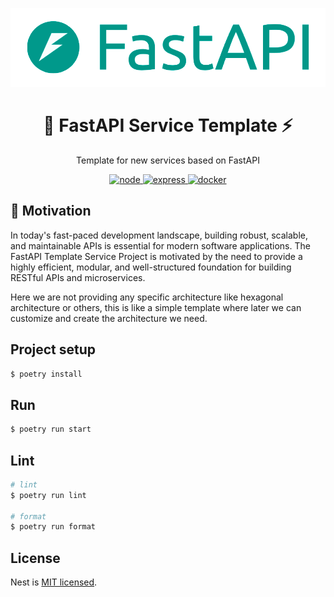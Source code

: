 <p align="center">
  <a href="https://fastapi.tiangolo.com/" target="blank">
    <img src="images/fastapi.png" width="512" alt="FastAPI Logo" />
  </a>
</p>

<h1 align="center">🚀 FastAPI Service Template ⚡</h1>

<p align="center">
  Template for new services based on FastAPI
</p>

<p align="center">
  <a href="https://fastapi.tiangolo.com/" target="_blank">
    <img src="https://img.shields.io/badge/Package Manager-Poetry -green.svg" alt="node"/>
  </a>
  <a href="https://fastapi.tiangolo.com/">
    <img src="https://img.shields.io/badge/Web_Framework-FastAPI⚡-black.svg" alt="express"/>
  </a>
  <a href="https://www.docker.com/">
    <img src="https://img.shields.io/badge/Dockerized 🐳_-blue.svg" alt="docker"/>
  </a>
</p>

## 👀 Motivation

In today's fast-paced development landscape, building robust, scalable, and maintainable APIs is essential for modern software applications. The FastAPI Template Service Project is motivated by the need to provide a highly efficient, modular, and well-structured foundation for building RESTful APIs and microservices.

Here we are not providing any specific architecture like hexagonal architecture or others, this is like a simple template where later we can customize and create the architecture we need.

## Project setup

```bash
$ poetry install
```

## Run

```bash
$ poetry run start
```

## Lint

```bash
# lint
$ poetry run lint

# format
$ poetry run format
```

## License

Nest is [MIT licensed](https://github.com/nestjs/nest/blob/master/LICENSE).
